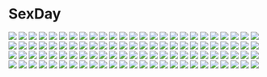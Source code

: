 # SexDay
![](https://konachan.com/image/fe2351da112260778d9543f5cda60d1f/Konachan.com%20-%20280937%20bed%20blush%20breasts%20close%20headphones%20necklace%20pink_eyes%20pink_hair%20sonico%20super_sonico%20v-mag.jpg)
![](https://konachan.com/jpeg/040be26840f13e49a630321813637281/Konachan.com%20-%20249562%20anus%20blush%20braids%20breasts%20brown_hair%20game_cg%20komori_kei%20long_hair%20nipples%20nude%20purple_eyes%20pussy%20ricotta%20spread_legs%20uncensored%20walkure_romanze%20wet.jpg)
![](https://konachan.com/jpeg/19d8acadd97ef34936bb22b214415380/Konachan.com%20-%20282928%20bondage%20flat_chest%20goth-loli%20gray_hair%20hat%20headdress%20loli%20long_hair%20navel%20nipples%20nude%20original%20red_eyes%20shackles%20spread_legs%20thighhighs%20watermark.jpg)
![](https://konachan.com/image/d6fc599a0643f7fd86379c1f3f1dee3b/Konachan.com%20-%206058%20allen_walker%20black%20d.gray-man.jpg)
![](https://konachan.com/image/23d6917edc15d6c3b17cff7a2722efb1/Konachan.com%20-%20269975%202girls%20blue_hair%20flat_chest%20green_hair%20long_hair%20navel%20niiya%20nopan%20original%20pink_eyes%20shirt_lift%20short_hair%20skirt%20thighhighs%20twintails%20undressing.jpg)
![](https://konachan.com/image/1789fadc9071220ba04de9c7bb848648/Konachan.com%20-%2024824%20celsius%20tales_of_symphonia.jpg)
![](https://konachan.com/image/cdb3ae9a35885a11bb92a417b2c065dd/Konachan.com%20-%20198677%20ass%20barefoot%20black_hair%20blue_eyes%20breasts%20cleavage%20hestia_%28danmachi%29%20kairos%2B%20panties%20twintails%20underwear.jpg)
![](https://konachan.com/jpeg/a7380aaf16351b6cf307ad9c4555013d/Konachan.com%20-%2099437%20ass%20blush%20bra%20brown_eyes%20brown_hair%20game_cg%20hulotte%20ikegami_akane%20makiya_sumika%20panties%20underwear%20undressing%20with_ribbon.jpg)
![](https://konachan.com/image/851106639cacc297df9421303c63477f/Konachan.com%20-%20147957%20dress%20hat%20long_hair%20nazu-na%20patchouli_knowledge%20touhou.jpg)
![](https://konachan.com/jpeg/525787df60607df649e56a1c886912f0/Konachan.com%20-%20103201%20akiyama_mio%20black_hair%20horiguchi_yukiko%20k-on%21%20nurse.jpg)
![](https://konachan.com/jpeg/26871e6b26c2c1417bc4a9899c769890/Konachan.com%20-%20252277%202girls%20black_hair%20blush%20breasts%20brown_eyes%20brown_hair%20cleavage%20game_cg%20loli%20long_hair%20navel%20nude%20onsen%20towel%20water%20waterfall%20yuuki_asuna.jpg)
![](https://konachan.com/image/a621b80b3e44167df779b98e069a7f89/Konachan.com%20-%2065282%20black%20katana%20long_hair%20red_eyes%20red_hair%20school_uniform%20shakugan_no_shana%20shana%20sword%20thighhighs%20weapon.jpg)
![](https://konachan.com/image/2175560f15b932ac92710876c3902147/Konachan.com%20-%2098281%20blue_eyes%20blue_hair%20mahou_shoujo_madoka_magica%20miki_sayaka%20sea_%28lordofk%29%20sword%20weapon.jpg)
![](https://konachan.com/jpeg/d75e9b24185b7d0d969c4772831a6620/Konachan.com%20-%20236276%20black_hair%20flowers%20original%20petals%20pink_eyes%20ribbons%20saban%20school_uniform%20short_hair%20skirt%20thighhighs%20zettai_ryouiki.jpg)
![](https://konachan.com/image/94694b3404614098ae428a6e9e82d490/Konachan.com%20-%2011487%20tagme.jpg)
![](https://konachan.com/image/51933f0552c507567996c4bc769f3b46/Konachan.com%20-%209166%20romeo_x_juliet.jpg)
![](https://konachan.com/image/515bfb35d5f5346d49e66c21570581ef/Konachan.com%20-%2017005%20ever17%20matsunaga_sara.jpg)
![](https://konachan.com/image/9eaac89bfc279b7c0a19aeee98de3ea2/Konachan.com%20-%2067560%20suzumiya_haruhi%20suzumiya_haruhi_no_yuutsu.jpg)
![](https://konachan.com/jpeg/e5773e7fc74ba79658ebc08f0d73bcf0/Konachan.com%20-%20282134%20aotsu_karin%20aqua_eyes%20ass%20blonde_hair%20blush%20breasts%20demon%20fang%20long_hair%20nude%20onsen%20original%20ponytail%20sideboob%20succubus%20towel%20water%20wings.jpg)
![](https://konachan.com/image/407731f379cc07b58cc4cd6daaf9533a/Konachan.com%20-%20176530%20blue_eyes%20blue_hair%20bunny%20cape%20gloves%20hatsune_miku%20kari_kenji%20long_hair%20pantyhose%20twintails%20vocaloid%20wink%20yuki_miku%20yukine_%28vocaloid%29.jpg)
![](https://konachan.com/image/575aaaaf1c9344ace6765b5988a4d56c/Konachan.com%20-%20125580%20cameltoe%20christmas%20da_capo_dream_x%27mas%20panties%20tororo%20underwear.jpg)
![](https://konachan.com/image/34dac55abcad6c9a414c20fc2d80236e/Konachan.com%20-%20281957%20boat%20brown_hair%20butterfly%20dress%20fate_grand_order%20fate_%28series%29%20flowers%20jpeg_artifacts%20junpaku_karen%20lolita_fashion%20long_hair%20red_eyes%20umbrella%20water.jpg)
![](https://konachan.com/jpeg/e8bdbfca6e499b37924668c71a24e183/Konachan.com%20-%20296532%20aliasing%20animal_ears%20bow%20breasts%20bunny_ears%20fate_grand_order%20fate_%28series%29%20gloves%20katana%20okita_souji_%28fate%29%20short_hair%20sword%20thighhighs%20weapon.jpg)
![](https://konachan.com/image/19ce8991832f0b45fc797a78d6f73a06/Konachan.com%20-%20302724%20all_male%20howl%20howl%27s_moving_castle%20male%20polychromatic%20satsuki_kei%20sketch.jpg)
![](https://konachan.com/image/1b18520dcc2fe82b25b0554ad57103ec/Konachan.com%20-%2071558%20hatsune_miku%20twintails%20vocaloid.jpg)
![](https://konachan.com/image/75483f0f6b238af8f9200e6be65e0dfc/Konachan.com%20-%2085682%20barefoot%20blonde_hair%20chii%20chobits%20dress%20lolita_fashion%20long_hair.jpg)
![](https://konachan.com/image/8d2ed32d98f05e5d0cd9f6dcff36fe94/Konachan.com%20-%20178796%20book%20dress%20hoshiyui_tsukino%20kagerou_project%20kozakura_mary%20leaves%20long_hair%20pink_eyes%20pink_hair%20tree.jpg)
![](https://konachan.com/image/1bdbd4579a73ba6cb6cf56ed14dee2c2/Konachan.com%20-%20169804%20barefoot%20bloomers%20blue_hair%20book%20boots%20bow%20braids%20cirno%20drink%20fairy%20food%20fruit%20group%20hat%20katana%20navel%20pumpkin%20sleeping%20spear%20staff%20sword%20touhou%20weapon.jpg)
![](https://konachan.com/image/d345a33b5137dc2cb1b1bcdd95d644ea/Konachan.com%20-%20204225%20bicolored_eyes%20choker%20date_a_live%20dress%20gothic%20goth-loli%20gun%20haraguroi_you%20headdress%20lolita_fashion%20long_hair%20tokisaki_kurumi%20twintails%20weapon.jpg)
![](https://konachan.com/image/ccb380fdb0e63575f59d9781099de704/Konachan.com%20-%20160153%20ektyr_y%20hatsune_miku%20miku_append%20twintails%20vocaloid%20wings.jpg)
![](https://konachan.com/jpeg/4d87f2a5135f7dc73f396fe809f825f2/Konachan.com%20-%20294173%202girls%20azur_lane%20bikini_top%20breasts%20cleavage%20dark_skin%20gloves%20long_hair%20navel%20piukute062%20red_eyes%20shorts%20signed%20tattoo%20thighhighs%20white_hair.jpg)
![](https://konachan.com/image/afa01840fe328da778f9d33e87607039/Konachan.com%20-%20184420%20bed%20black_rock_shooter%20blonde_hair%20chariot%20headdress%20long_hair%20red_eyes%20rogia.jpg)
![](https://konachan.com/jpeg/246a2c48fe514ac2263ecc38b0475418/Konachan.com%20-%20267128%20animal_ears%20black_hair%20braids%20breasts%20cum%20fellatio%20foxgirl%20league_of_legends%20long_hair%20multiple_tails%20navel%20nipples%20penis%20ricegnat%20sex%20tail%20uncensored.jpg)
![](https://konachan.com/image/9b6bcb2f2a35b044880826dcdbabff76/Konachan.com%20-%2071037%20caffein%20soune_taya%20utau.jpg)
![](https://konachan.com/image/634c2d0efb18034af2639a4f622c4c3a/Konachan.com%20-%20190303%20cherry_blossoms%20flowers%20forest%20long_hair%20original%20petals%20scenic%20topipan%20tree%20water%20wings.jpg)
![](https://konachan.com/jpeg/f791228c7f3fd9ae30c9b668dbbb3054/Konachan.com%20-%2070737%20kitsu_chiri%20sayonara_zetsubou_sensei.jpg)
![](https://konachan.com/image/acd58e7adb42c96e0491dae31b0018c9/Konachan.com%20-%20141302%20aoi_%28annbi%29%20blue_eyes%20blush%20bow%20brown_hair%20gray_hair%20green_hair%20hat%20long_hair%20mage%20miko%20ofuda%20short_hair%20stars%20touhou%20vampire%20wings%20wink%20witch.jpg)
![](https://konachan.com/jpeg/16847901a4c8bedec86f5c2c43a1b187/Konachan.com%20-%20113638%20all_male%20fairy_tail%20male%20natsu_dragneel%20pink_hair%20red_eyes%20scarf%20short_hair%20tattoo.jpg)
![](https://konachan.com/image/ce65b7bc1772f26998f6fb6130f66325/Konachan.com%20-%20274321%20black_eyes%20black_hair%20dark_skin%20fire%20japanese_clothes%20kimono%20loli%20male%20original%20short_hair%20umbrella%20water%20yellow_eyes%20zennosuke.jpg)
![](https://konachan.com/image/dbc26fca28fd6c37b8765cb8258b4fc5/Konachan.com%20-%2059009%20araragi_karen%20araragi_tsukihi%20bakemonogatari%20monogatari_%28series%29.jpg)
![](https://konachan.com/image/511f20766e2caac66f5b8ed10e40b8e5/Konachan.com%20-%20129765%20all_male%20gd_choco%20haku_%28naruto%29%20male%20momochi_zabuza%20naruto.jpg)
![](https://konachan.com/image/452ccd46256a6866a10cfc02ee3e3bc7/Konachan.com%20-%20178355%20aqua_eyes%20aqua_hair%20bow%20choker%20dress%20hatsune_miku%20long_hair%20navel%20panties%20ribbons%20thighhighs%20twintails%20underwear%20vocaloid%20wings%20wristwear%20xin.jpg)
![](https://konachan.com/image/cd9a96fee7188c33e172cbd2b00c7365/Konachan.com%20-%2049179%20alice_%28pandora_hearts%29%20pandora_hearts.jpg)
![](https://konachan.com/image/990f36e98e92d04f4b361bedcffd5d88/Konachan.com%20-%20203893%20jpeg_artifacts%20megumoke%20original.jpg)
![](https://konachan.com/image/94a2883fc31717173f657969ffcc6e9e/Konachan.com%20-%20282321%20animal%20bird%20feathers%20iwakura_lain%20nakamura_yukihiro%20serial_experiments_lain%20sunset.jpg)
![](https://konachan.com/jpeg/98e1519eaef48be9ce0e3e0c0b9e54d7/Konachan.com%20-%20292169%20dkoro%20hyperdimension_neptunia%20neptune%20penis%20sex%20signed%20uncensored.jpg)
![](https://konachan.com/image/6b22421ab9f21ffe42e551e71d5d4cf8/Konachan.com%20-%20166865%20barefoot%20huazha01%20long_hair%20original%20pink_hair%20red_eyes.jpg)
![](https://konachan.com/jpeg/4affb6067053120716d682b7c13cea58/Konachan.com%20-%2052445%20houraisan_kaguya%20reiuji_utsuho%20remilia_scarlet%20rope%20saigyouji_yuyuko%20shikieiki_yamaxanadu%20touhou%20yasaka_kanako.jpg)
![](https://konachan.com/image/4a36fe93131ce568caff952f71829fc4/Konachan.com%20-%20131604%20animal_ears%20ass%20blue_eyes%20blue_hair%20blush%20breasts%20doll%20kaku_seiga%20miyako_yoshika%20nopan%20sama_samasa%20tail%20topless%20touhou.jpg)
![](https://konachan.com/image/4a2b00344258bd041fe68020d9b0a011/Konachan.com%20-%20198542%20black_hair%20blue_eyes%20blue_hair%20book%20brown_hair%20bunny_ears%20cape%20glasses%20group%20hat%20long_hair%20male%20original%20red_eyes%20short_hair%20sishenfan%20witch_hat.jpg)
![](https://konachan.com/jpeg/c7071464cdfb24676a675ea1151b3c66/Konachan.com%20-%2053888%20mito_mashiro%20moekibara_fumitake%20tayutama.jpg)
![](https://konachan.com/jpeg/94fc4089a380df2b67123abe50c8c963/Konachan.com%20-%2058132%20aquaplus%20breasts%20leaf%20navel%20nipples%20nude%20pussy%20to_heart%20to_heart_2%20uncensored%20yuzuhara_haruka.jpg)
![](https://konachan.com/jpeg/208bf8dc3f003794702ab610bceff93a/Konachan.com%20-%20100573%20ass%20blue_hair%20breasts%20cameltoe%20chikotam%20cum%20game_cg%20magicarat_radiant%20nipples%20short_hair%20swimsuit%20tribadism%20wet%20yuri%20yuunagi_suzuri.jpg)
![](https://konachan.com/image/7bb8b1f31effbe7dba5d15b1102da93a/Konachan.com%20-%2029416%20shingetsutan_tsukihime%20tohno_akiha.jpg)
![](https://konachan.com/image/9a19063997459927155f0ee8f8698c71/Konachan.com%20-%20292275%20animal_ears%20anthropomorphism%20atago_%28azur_lane%29%20azur_lane%20bikini%20black_hair%20foxgirl%20long_hair%20marcellokito%21%20swimsuit%20water%20yellow_eyes.jpg)
![](https://konachan.com/jpeg/992d30d375b51dda9352b5eca43e288a/Konachan.com%20-%20256661%20ass%20furukawa_yui%20game_cg%20green_eyes%20hat%20kuroya_shinobu%20long_hair%20panties%20pantyhose%20purple_hair%20school_uniform%20striped_panties%20trumple%20underwear.jpg)
![](https://konachan.com/image/c30b3fc3ca2c8b2c7b60a4c582785928/Konachan.com%20-%2039373%20all_male%20blood%20code_geass%20gray%20lelouch_lamperouge%20male%20polychromatic%20vector.jpg)
![](https://konachan.com/jpeg/3f099f7eea76d8c21cafa9741eab2bfb/Konachan.com%20-%20105825%20animal_ears%20bandaid%20bunny_ears%20bunnygirl%20food%20glasses%20gloves%20green_eyes%20kkkoyubi%20lots_of_laugh_%28vocaloid%29%20sengoku_basara%20vocaloid.jpg)
![](https://konachan.com/jpeg/2627cf7119af4ac332d4e007b7902bf4/Konachan.com%20-%2076704%20angel_beats%21%20nakamura_yuri%20tachibana_kanade.jpg)
![](https://konachan.com/image/dd3b897a0bf525d38d6795dd68b41bec/Konachan.com%20-%209294%20cosplay%20fate_%28series%29%20fate_stay_night%20izumi_konata%20lucky_star%20parody%20sword%20weapon.jpg)
![](https://konachan.com/image/774862c74ec8b6771533b62d7093d084/Konachan.com%20-%2065581%20brown_hair%20green_eyes%20long_hair%20marriage_royale%20nishimata_aoi%20umeda_minami.jpg)
![](https://konachan.com/image/ac6b1e1c75b98c26e0686c4242761b6c/Konachan.com%20-%20113436%20mecha%20short_hair%20sky%20sword%20tone_g%20weapon%20white_hair.jpg)
![](https://konachan.com/image/d77e1f40be979feb379760f7311ef13d/Konachan.com%20-%2017755%20blush%20book%20hat%20long_hair%20patchouli_knowledge%20pink_hair%20ribbons%20thighhighs%20touhou.jpg)
![](https://konachan.com/image/46d7a1bbd7b5af81b8b85190c8b4e73a/Konachan.com%20-%20118799%20clouds%20rainbow%20sky%20tagme.jpg)
![](https://konachan.com/jpeg/00e87a9d92ceadfa42604a0886b72877/Konachan.com%20-%2041907%20houraisan_kaguya%20long_hair%20polychromatic%20touhou%20wings.jpg)
![](https://konachan.com/image/4b4e0223d3937b269dc5f3ec9d3d480d/Konachan.com%20-%2021232%20blood%20chrono_crusade%20horns%20joshua_christopher.jpg)
![](https://konachan.com/image/a387f2307727dbfd0606e0217b6ba2a4/Konachan.com%20-%20154672%20gun%20original%20rias-coast%20weapon.jpg)
![](https://konachan.com/jpeg/034d49ff879cd3cda82b0f67e67d046b/Konachan.com%20-%2069091%20arashiyama_sayoko%20close%20natsu_no_arashi%20transparent%20vector.jpg)
![](https://konachan.com/jpeg/e5fd575b3ce2b11b6343adb3d8085d5b/Konachan.com%20-%20296060%20breasts%20cameltoe%20cropped%20dk_senie%20dress%20green_eyes%20long_hair%20magic%20nipples%20no_bra%20panties%20sword%20tie%20underwear%20waifu2x%20weapon%20white_hair%20yu-gi-oh.jpg)
![](https://konachan.com/image/e706021b296f20c0104cee1ec4576645/Konachan.com%20-%20155013%20all_male%20armor%20blue_eyes%20blue_hair%20cape%20chrom_%28fire_emblem%29%20fire_emblem%20gloves%20keiko_rin%20male%20sword%20weapon.jpg)
![](https://konachan.com/image/401e4b46f900bc05e4f95ff56631e97a/Konachan.com%20-%2015244%20all_male%20black_hair%20blue_eyes%20blue_hair%20brown_eyes%20brown_hair%20glasses%20gray_eyes%20group%20hat%20kaga_tetsuo%20long_hair%20male%20red_eyes%20red_hair%20short_hair.jpg)
![](https://konachan.com/jpeg/36d4288f7509d2dffae3bfa56dd4bec9/Konachan.com%20-%2079297%20angel_ring%20game_cg%20moonstone%20panties%20rukia_luminous_suiren%20saeki_nao%20skirt%20underwear%20upskirt.jpg)
![](https://konachan.com/image/d3c40e50cd7e0943e7effbcf56b2386d/Konachan.com%20-%2047519%20oretachi_ni_tsubasa_wa_nai%20tagme%20tamaizumi_hiyoko.jpg)
![](https://konachan.com/jpeg/ead1c21d407615a94890d9b20bf6fd31/Konachan.com%20-%2044692%20breasts%20cleavage%20musumaker%20ren_%28musumaker%29.jpg)
![](https://konachan.com/image/57e50377d6a0c0dd61e77487cb5d9f17/Konachan.com%20-%20170166%20apron%20aunohse%20japanese_clothes%20kimono%20kohaku%20maid%20pink_hair%20shingetsutan_tsukihime%20short_hair%20white%20yellow_eyes.jpg)
![](https://konachan.com/image/4328ec6d6882480be26c47e97fa98151/Konachan.com%20-%20307527%202girls%20bikini%20blonde_hair%20blue_eyes%20flat_chest%20jaeger_sixth%20logo%20long_hair%20misty_cj%20swimsuit.jpg)
![](https://konachan.com/image/96e873470190c06ab721143d5e156970/Konachan.com%20-%20117510%20hatsune_miku%20vocaloid.jpg)
![](https://konachan.com/image/7e1bac5eb08a11f6f33376b9e620c668/Konachan.com%20-%2062438%20all_male%20close%20code_geass%20lelouch_lamperouge%20male.jpg)
![](https://konachan.com/image/3def888ae37c68d1e1cc6c4000f01c6c/Konachan.com%20-%20167441%20barefoot%20blue_eyes%20food%20fruit%20headdress%20megurine_luka%20pink_hair%20vocaloid.jpg)
![](https://konachan.com/jpeg/5801e266f788a123d27ffae7fd4de52d/Konachan.com%20-%20294814%20fireworks%20game_cg%20minamihama_yoriko%20moniwa_yuka%20more_%28company%29%20night%20short_hair%20swallowtail.jpg)
![](https://konachan.com/jpeg/e2f4710cdbdd19480a29298f9e1a2ac5/Konachan.com%20-%20168228%20barefoot%20blush%20bra%20breasts%20brown_eyes%20brown_hair%20long_hair%20moonshiner%20nipples%20open_shirt%20original%20panties%20skirt%20tagme_%28artist%29%20underwear.jpg)
![](https://konachan.com/image/e0a44719571a665da24b2ebadd89fcc7/Konachan.com%20-%20181590%20bones%20elbow_gloves%20gloves%20long_hair%20original%20petals%20pixiv_fantasia%20saru%20sharo_%28pffk%29%20skirt%20thighhighs%20twintails%20white_hair%20wings%20yellow_eyes.jpg)
![](https://konachan.com/image/6a1fc766333d3cf37f3b179798a7848f/Konachan.com%20-%20112307%20astrid_zxes%20atelier_rorona%20bikini%20cuderia_von_feuerbach%20glasses%20kishida_mel%20swimsuit.jpg)
![](https://konachan.com/image/30d44bcb72fc99bfbd563529d7815fa0/Konachan.com%20-%20220557%2021yc_%28september_breeze%29%20breasts%20long_hair%20macross%20macross_delta%20mikumo_guynemer%20navel%20no_bra%20nopan%20open_shirt%20skirt%20space.jpg)
![](https://konachan.com/jpeg/3791a5398cd7b9e7a8f7d76a4d3e3a94/Konachan.com%20-%20248459%20animal%20aqua_eyes%20bird%20blush%20boots%20cat%20clouds%20flowers%20green_hair%20hat%20original%20sakakidani%20short_hair%20skirt%20sky%20thighhighs%20twintails%20water%20wristwear.jpg)
![](https://konachan.com/jpeg/b17be90041a7b336e6caccb030d286fb/Konachan.com%20-%20149499%20aqua_hair%20ass%20blush%20breasts%20censored%20cube%20game_cg%20gray_hair%20group%20harem%20kurano_ema%20kurano_yae%20male%20navel%20phone%20red_eyes%20sex%20sideboob%20twins%20twintails.jpg)
![](https://konachan.com/image/0d61332cf91fba47887fc3d21f12c3a6/Konachan.com%20-%2071709%20akira_%28togainu_no_chi%29%20blonde_hair%20blue_eyes%20nitroplus%20togainu_no_chi.jpg)
![](https://konachan.com/image/990cf89dbb4c536e5b6fca1d803cddd3/Konachan.com%20-%20175449%20blue_eyes%20blue_hair%20hatsune_miku%20kimono%20long_hair%20michi_%28iawei%29%20snow%20tree%20twintails%20umbrella%20vocaloid%20wedding_attire%20winter%20yuki_miku.jpg)
![](https://konachan.com/image/83214b9ab1a10a8fd52f777dc875fdb1/Konachan.com%20-%2063799%20favorite%20game_cg%20hoshizora_no_memoria%20long_hair%20mare_s_ephemeral%20ribbons%20white_hair%20yellow_eyes.jpg)
![](https://konachan.com/image/384fe63043aa06f9974140557713c804/Konachan.com%20-%2031998%20ass%20bed%20blush%20brown_eyes%20brown_hair%20censored%20cum%20favorite%20game_cg%20happy_margaret%21%20kokonoka%20long_hair%20pussy%20sakura_mao.jpg)
![](https://konachan.com/jpeg/c374c7103356042045872fb61ce4df66/Konachan.com%20-%208872%20hiiragi_kagami%20lucky_star%20school_uniform%20stars.jpg)
![](https://konachan.com/jpeg/54d34b52c359a82bac330d73fa725d0c/Konachan.com%20-%20268191%20animal_ears%20ass%20bell%20blue_hair%20blush%20bra%20catgirl%20collar%20cropped%20mignon%20panties%20purple_eyes%20tail%20tsushima_yoshiko%20underwear%20waifu2x.jpg)
![](https://konachan.com/image/dba90ae0873113bb833873f396969f8d/Konachan.com%20-%2020231%20animal_ears%20brown_eyes%20catgirl%20fang%20green_hair%20long_hair%20namamo_nanase%20suzumiya_haruhi_no_yuutsu%20tsuruya%20white.jpg)
![](https://konachan.com/image/ea70f61be0dce7c8398d8e486a589930/Konachan.com%20-%20200794%20brown_eyes%20brown_hair%20building%20cape%20city%20fire%20glasses%20hat%20kneehighs%20polychromatic%20scenic%20skirt%20skull%20touhou%20usami_sumireko%20witch_hat%20zounose.jpg)
![](https://konachan.com/jpeg/b51861b3ba20c377ccb09631cfaf368b/Konachan.com%20-%20246306%202girls%20boots%20bronya_zaychik%20brown_eyes%20brown_hair%20clouds%20elbow_gloves%20gloves%20gun%20honkai_impact%20logo%20sky%20sunset%20tears%20twintails%20weapon%20wings.jpg)
![](https://konachan.com/jpeg/058fcecdbbd8fe3ba6c00438e4a10eb3/Konachan.com%20-%20248360%20bikini%20blonde_hair%20breasts%20fate_grand_order%20fate_%28series%29%20green_eyes%20long_hair%20nero_claudius_%28fate%29%20nipples%20signed%20swimsuit%20tony_guisado.jpg)
![](https://konachan.com/jpeg/be1d91642cdc25ed4c54905650399ea7/Konachan.com%20-%20244259%20ass%20black_hair%20drink%20fate_grand_order%20fate_%28series%29%20hat%20k_jin%20kneehighs%20long_hair%20nobunaga_oda_%28fate%29%20panties%20red_eyes%20skirt%20underwear.jpg)
![](https://konachan.com/jpeg/768931973c2c87b5fbf2cb2d8674e47c/Konachan.com%20-%20264503%20bicolored_eyes%20breasts%20cait%20date_a_live%20garter_belt%20goth-loli%20lolita_fashion%20nipples%20nude%20pussy%20spread_legs%20stockings%20thighhighs%20twintails%20uncensored.jpg)
![](https://konachan.com/image/6fd1afcae4c379c89f389476c2bb6bf2/Konachan.com%20-%20148865%20blonde_hair%20blood%20chaperu_%28mukuone%29%20doll%20elbow_gloves%20fang%20gloves%20long_hair%20mayu_%28vocaloid%29%20vocaloid%20yellow_eyes.jpg)
![](https://konachan.com/image/68a1e2672247878bfdd1166eb9449173/Konachan.com%20-%2014221%20priest_%28ragnarok_online%29%20ragnarok_online%20sword%20thighhighs%20weapon.jpg)

